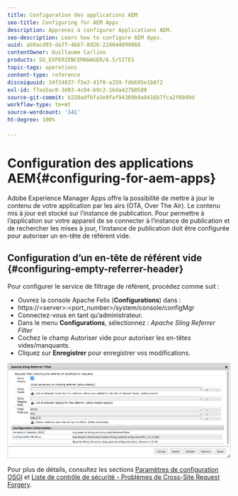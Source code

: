 ```yaml
---
title: Configuration des applications AEM
seo-title: Configuring for AEM Apps
description: Apprenez à configurer Applications AEM.
seo-description: Learn how to configure AEM Apps.
uuid: ab9acd93-da7f-4bb7-8d26-224044899068
contentOwner: Guillaume Carlino
products: SG_EXPERIENCEMANAGER/6.5/SITES
topic-tags: operations
content-type: reference
discoiquuid: 34f24837-f5e2-41f0-a359-fdb695e1b8f2
exl-id: f7aa5ac0-3d03-4c04-b9c2-1bda427b0588
source-git-commit: b220adf6fa3e9faf94389b9a9416b7fca2f89d9d
workflow-type: tm+mt
source-wordcount: '141'
ht-degree: 100%

---
```


# Configuration des applications AEM{#configuring-for-aem-apps}

Adobe Experience Manager Apps offre la possibilité de mettre à jour le contenu de votre application par les airs (OTA, Over The Air). Le contenu mis à jour est stocké sur l’instance de publication. Pour permettre à l’application sur votre appareil de se connecter à l’instance de publication et de rechercher les mises à jour, l’instance de publication doit être configurée pour autoriser un en-tête de référent vide.

## Configuration d’un en-tête de référent vide {#configuring-empty-referrer-header}

Pour configurer le service de filtrage de référent, procédez comme suit :

* Ouvrez la console Apache Felix (**Configurations**) dans :
* https://&lt;server>:&lt;port_number>/system/console/configMgr
* Connectez-vous en tant qu’administrateur.
* Dans le menu **Configurations**, sélectionnez : *Apache Sling Referrer Filter*
* Cochez le champ Autoriser vide pour autoriser les en-têtes vides/manquants.
* Cliquez sur **Enregistrer** pour enregistrer vos modifications.

![chlimage_1-58](assets/chlimage_1-58a.png)

Pour plus de détails, consultez les sections [Paramètres de configuration OSGI](/help/sites-deploying/osgi-configuration-settings.md) et [Liste de contrôle de sécurité - Problèmes de Cross-Site Request Forgery](/help/sites-administering/security-checklist.md#protect-against-cross-site-request-forgery).
